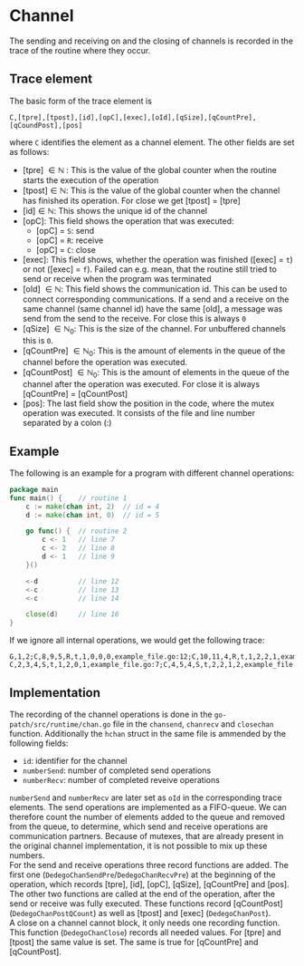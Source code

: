 # Channel
The sending and receiving on and the closing of channels is recorded in the 
trace of the routine where they occur.

## Trace element
The basic form of the trace element is 
```
C,[tpre],[tpost],[id],[opC],[exec],[oId],[qSize],[qCountPre],[qCoundPost],[pos] 
```
where `C` identifies the element as a channel element. The other fields are 
set as follows:
- [tpre] $\in \mathbb N$ : This is the value of the global counter when the routine starts 
the execution of the operation
- [tpost]$\in \mathbb N$: This is the value of the global counter when the channel has finished its operation. For close we get [tpost] = [tpre]
- [id]$\in \mathbb N$: This shows the unique id of the channel
- [opC]: This field shows the operation that was executed:
    - [opC] = `S`: send
    - [opC] = `R`: receive
    - [opC] = `C`: close
- [exec]: This field shows, whether the operation was finished ([exec] = `t`) or
not ([exec] = `f`). Failed can e.g. mean, that the routine still tried to send or receive when the program was terminated
- [oId] $\in \mathbb N$: This field shows the communication id. This can be used to connect corresponding communications. If a send and a receive on the same channel (same channel id) have the same [oId], a message was send from the send to the receive. For close this is always `0`
- [qSize] $\in \mathbb N_0$: This is the size of the channel. For unbuffered channels this is `0`.
- [qCountPre] $\in \mathbb N_0$: This is the amount of elements 
in the queue of the channel before the operation was executed.
- [qCountPost] $\in \mathbb N_0$: This is the amount of elements in the queue of the channel after the operation was executed. For close it is always [qCountPre] = [qCountPost]
- [pos]: The last field show the position in the code, where the mutex operation 
was executed. It consists of the file and line number separated by a colon (:)
## Example
The following is an example for a program with different channel operations:
```go
package main
func main() {    // routine 1
    c := make(chan int, 2)  // id = 4
	d := make(chan int, 0)  // id = 5

	go func() {  // routine 2
		c <- 1   // line 7
		c <- 2   // line 8
		d <- 1   // line 9
	}()

	<-d          // line 12
	<-c          // line 13
	<-c          // line 14

	close(d)     // line 16
}
```
If we ignore all internal operations, we would get the following trace:
```
G,1,2;C,8,9,5,R,t,1,0,0,0,example_file.go:12;C,10,11,4,R,t,1,2,2,1,example_file.go:13;C,12,13,4,R,t,2,2,1,0,example_file.go:14;C,14,14,5,C,t,0,0,0,0,example_file.go:16
C,2,3,4,S,t,1,2,0,1,example_file.go:7;C,4,5,4,S,t,2,2,1,2,example_file.go:8;C,6,7,5,S,e,1,0,0,0,example_file.go:9
```

## Implementation
The recording of the channel operations is done in the 
`go-patch/src/runtime/chan.go` file in the `chansend`, `chanrecv` and `closechan` function. Additionally the 
`hchan` struct in the same file is ammended by the following fields:
- `id`: identifier for the channel
- `numberSend`: number of completed send operations
- `numberRecv`: number of completed reveive operations

`numberSend` and `numberRecv` are later set as `oId` in the corresponding trace elements. The send operations are implemented as a FIFO-queue. We can therefore count the number of elements added to the queue and removed from the
queue, to determine, which send and receive operations are
communication partners. Because of mutexes, that are already present in the original channel implementation,
it is not possible to mix up these numbers.\
For the send and receive operations three record functions are added. The first one (`DedegoChanSendPre`/`DedegoChanRecvPre`) at the beginning of the operation, which records [tpre], [id], [opC], [qSize], [qCountPre] and [pos].\
The other two functions are called at the end of the
operation, after the send or receive was fully executed.
These functions record [qCountPost] (`DedegoChanPostQCount`)
as well as [tpost] and [exec] (`DedegoChanPost`).\
A close on a channel cannot block, it only needs one recording function. This function (`DedegoChanClose`) records all needed values. For [tpre] and [tpost] the same 
value is set. The same is true for [qCountPre] and [qCountPost].